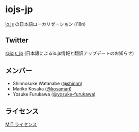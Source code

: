 # iojs-jp

[io.js](https://iojs.org/) の日本語ローカリゼーション (i18n)

## Twitter

[@iojs_jp](https://twitter.com/iojs_jp) (日本語によるio.js情報と翻訳アップデートのお知らせ)

## メンバー

* Shinnosuke Watanabe ([@shinnn](https://github.com/shinnn))
* Mariko Kosaka ([@kosamari](https://github.com/kosamari))
* Yosuke Furukawa ([@yosuke-furukawa](https://github.com/yosuke-furukawa))

## ライセンス

[MIT ライセンス](https://tldrlegal.com/license/mit-license)
